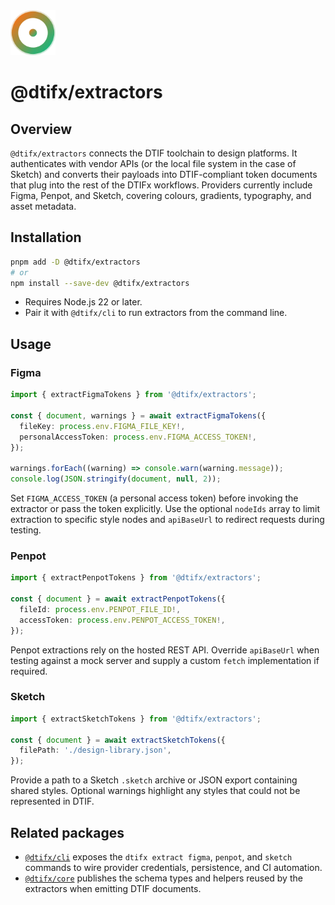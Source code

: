 <!-- markdownlint-disable MD041 -->
<!-- markdownlint-disable MD033 -->
<div align="left">
  <a href="https://dtifx.lapidist.net/extractors/" target="_blank" rel="noopener">
    <img src="logo.svg" alt="DTIFx Extractors logomark" width="72" height="72" />
  </a>
</div>
<h1>@dtifx/extractors</h1>
<!-- markdownlint-enable MD033 -->
<!-- markdownlint-enable MD041 -->

## Overview

`@dtifx/extractors` connects the DTIF toolchain to design platforms. It authenticates with vendor
APIs (or the local file system in the case of Sketch) and converts their payloads into
DTIF-compliant token documents that plug into the rest of the DTIFx workflows. Providers currently
include Figma, Penpot, and Sketch, covering colours, gradients, typography, and asset metadata.

## Installation

```bash
pnpm add -D @dtifx/extractors
# or
npm install --save-dev @dtifx/extractors
```

- Requires Node.js 22 or later.
- Pair it with `@dtifx/cli` to run extractors from the command line.

## Usage

### Figma

```ts
import { extractFigmaTokens } from '@dtifx/extractors';

const { document, warnings } = await extractFigmaTokens({
  fileKey: process.env.FIGMA_FILE_KEY!,
  personalAccessToken: process.env.FIGMA_ACCESS_TOKEN!,
});

warnings.forEach((warning) => console.warn(warning.message));
console.log(JSON.stringify(document, null, 2));
```

Set `FIGMA_ACCESS_TOKEN` (a personal access token) before invoking the extractor or pass the token
explicitly. Use the optional `nodeIds` array to limit extraction to specific style nodes and
`apiBaseUrl` to redirect requests during testing.

### Penpot

```ts
import { extractPenpotTokens } from '@dtifx/extractors';

const { document } = await extractPenpotTokens({
  fileId: process.env.PENPOT_FILE_ID!,
  accessToken: process.env.PENPOT_ACCESS_TOKEN!,
});
```

Penpot extractions rely on the hosted REST API. Override `apiBaseUrl` when testing against a mock
server and supply a custom `fetch` implementation if required.

### Sketch

```ts
import { extractSketchTokens } from '@dtifx/extractors';

const { document } = await extractSketchTokens({
  filePath: './design-library.json',
});
```

Provide a path to a Sketch `.sketch` archive or JSON export containing shared styles. Optional
warnings highlight any styles that could not be represented in DTIF.

## Related packages

- [`@dtifx/cli`](https://dtifx.lapidist.net/cli/) exposes the `dtifx extract figma`, `penpot`, and
  `sketch` commands to wire provider credentials, persistence, and CI automation.
- [`@dtifx/core`](https://dtifx.lapidist.net/core/) publishes the schema types and helpers reused by
  the extractors when emitting DTIF documents.
